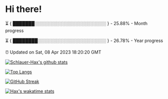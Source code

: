 # Hi there!

⏳ { ███████░░░░░░░░░░░░░░░░░░░░░░░ } - 25.88% - Month progress

⏳ { ████████░░░░░░░░░░░░░░░░░░░░░░ } - 26.78% - Year progress

⏰ Updated on Sat, 08 Apr 2023 18:20:20 GMT


[![Schlauer-Hax's github stats](https://github-readme-stats.vercel.app/api?username=Schlauer-Hax&show_icons=true&theme=dark&count_private=true)](https://github.com/Schlauer-Hax)


[![Top Langs](https://github-readme-stats.vercel.app/api/top-langs/?username=Schlauer-Hax&layout=compact&theme=dark)](https://github.com/Schlauer-Hax?tab=repositories)

[![GitHub Streak](https://streak-stats.demolab.com?user=Schlauer-Hax&theme=dark)](https://git.io/streak-stats)

[![Hax's wakatime stats](https://github-readme-stats.vercel.app/api/wakatime?username=Hax&theme=dark)](https://wakatime.com/@Hax)

